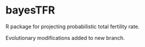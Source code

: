 # bayesTFR

R package for projecting probabilistic total fertility rate. 

Evolutionary modifications added to new branch.


